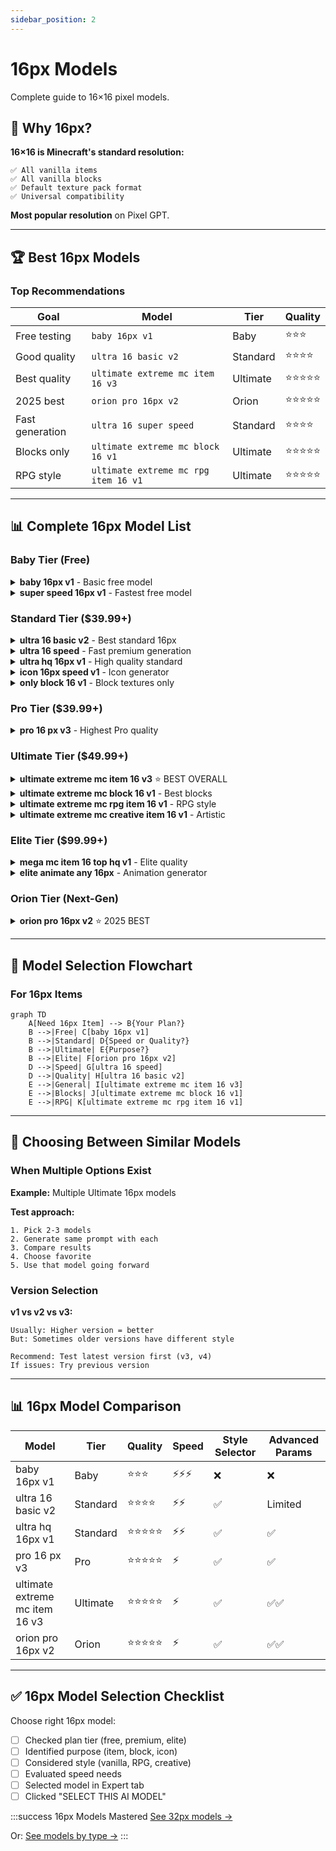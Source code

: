 ```yaml
---
sidebar_position: 2
---
```


# 16px Models

Complete guide to 16×16 pixel models.

## 🎯 Why 16px?

**16×16 is Minecraft's standard resolution:**
```
✅ All vanilla items
✅ All vanilla blocks
✅ Default texture pack format
✅ Universal compatibility
```

**Most popular resolution** on Pixel GPT.

---

## 🏆 Best 16px Models

### Top Recommendations

| Goal | Model | Tier | Quality |
|------|-------|------|---------|
| Free testing | `baby 16px v1` | Baby | ⭐⭐⭐ |
| Good quality | `ultra 16 basic v2` | Standard | ⭐⭐⭐⭐ |
| Best quality | `ultimate extreme mc item 16 v3` | Ultimate | ⭐⭐⭐⭐⭐ |
| 2025 best | `orion pro 16px v2` | Orion | ⭐⭐⭐⭐⭐ |
| Fast generation | `ultra 16 super speed` | Standard | ⭐⭐⭐⭐ |
| Blocks only | `ultimate extreme mc block 16 v1` | Ultimate | ⭐⭐⭐⭐⭐ |
| RPG style | `ultimate extreme mc rpg item 16 v1` | Ultimate | ⭐⭐⭐⭐⭐ |

---

## 📊 Complete 16px Model List

### Baby Tier (Free)

<details>
<summary><strong>baby 16px v1</strong> - Basic free model</summary>

**Quality:** ⭐⭐⭐  
**Speed:** ⚡⚡⚡  
**Access:** Free users

**Best for:**
- Testing platform
- Learning prompting
- Simple vanilla replacements

**Limitations:**
- Basic quality
- Limited detail
- Simple prompt understanding

**Parameters:**
- Generation Precision (1-4)

</details>

<details>
<summary><strong>super speed 16px v1</strong> - Fastest free model</summary>

**Quality:** ⭐⭐⭐  
**Speed:** ⚡⚡⚡⚡  
**Access:** Free users

**Best for:**
- Very fast testing
- Rapid iterations
- Placeholder generation

</details>

### Standard Tier ($39.99+)

<details>
<summary><strong>ultra 16 basic v2</strong> - Best standard 16px</summary>

**Quality:** ⭐⭐⭐⭐⭐  
**Speed:** ⚡⚡  
**Access:** Premium users

**Best for:**
- Most general use
- Texture packs
- Custom items
- High quality needs

**Parameters:**
- Creativity (1-5)
- ColorMatch toggle
- Precise Text Guidance
- Style Selector support

**Most popular standard model.**

</details>

<details>
<summary><strong>ultra 16 speed</strong> - Fast premium generation</summary>

**Quality:** ⭐⭐⭐⭐  
**Speed:** ⚡⚡⚡  
**Generates:** 64 items at once

**Best for:**
- Batch generation
- Quick iterations
- Testing many prompts

</details>

<details>
<summary><strong>ultra hq 16px v1</strong> - High quality standard</summary>

**Quality:** ⭐⭐⭐⭐⭐  
**Speed:** ⚡⚡  

**Features:**
- Precise Text Guidance
- Improve composition
- Improve Quality
- High-res patch
- Style Selector

**Best for:**
- Quality-focused standard tier users

</details>

<details>
<summary><strong>icon 16px speed v1</strong> - Icon generator</summary>

**Quality:** ⭐⭐⭐⭐  
**Speed:** ⚡⚡⚡  

**Specialized for:**
- GUI icons
- Buttons
- Small UI elements
- Badge designs

</details>

<details>
<summary><strong>only block 16 v1</strong> - Block textures only</summary>

**Quality:** ⭐⭐⭐⭐  
**Purpose:** Block faces only

**Best for:**
- Block textures
- Tileable patterns
- Terrain textures

</details>

### Pro Tier ($39.99+)

<details>
<summary><strong>pro 16 px v3</strong> - Highest Pro quality</summary>

**Quality:** ⭐⭐⭐⭐⭐  
**Speed:** ⚡  

**Best for:**
- Professional quality
- Slow but excellent
- Fine details

</details>

### Ultimate Tier ($49.99+)

<details>
<summary><strong>ultimate extreme mc item 16 v3</strong> ⭐ BEST OVERALL</summary>

**Quality:** ⭐⭐⭐⭐⭐  
**Speed:** ⚡  
**Access:** Ultimate plan

**Features:**
- Base Accuracy (0-30)
- Max Creativity (0-100)
- Style Selector (advanced)
- High Quality toggle
- Custom Text Editor

**Best for:**
- Professional texture packs
- Highest quality items
- Complex requirements
- Advanced users

**Most recommended Ultimate model.**

</details>

<details>
<summary><strong>ultimate extreme mc block 16 v1</strong> - Best blocks</summary>

**Quality:** ⭐⭐⭐⭐⭐  
**Purpose:** Block textures

**Best for:**
- Block-specific generation
- Tileable textures
- Terrain blocks

</details>

<details>
<summary><strong>ultimate extreme mc rpg item 16 v1</strong> - RPG style</summary>

**Quality:** ⭐⭐⭐⭐⭐  
**Style:** Fantasy/RPG

**Best for:**
- Fantasy servers
- RPG items
- Magical weapons
- Custom fantasy items

</details>

<details>
<summary><strong>ultimate extreme mc creative item 16 v1</strong> - Artistic</summary>

**Quality:** ⭐⭐⭐⭐⭐  
**Style:** Creative/artistic

**Best for:**
- Unique designs
- Artistic interpretations
- Creative projects

</details>

### Elite Tier ($99.99+)

<details>
<summary><strong>mega mc item 16 top hq v1</strong> - Elite quality</summary>

**Quality:** ⭐⭐⭐⭐⭐  
**Speed:** ⚡  
**Access:** Elite plan

**Best for:**
- Maximum quality
- Professional studios
- Commercial projects

</details>

<details>
<summary><strong>elite animate any 16px</strong> - Animation generator</summary>

**Quality:** ⭐⭐⭐⭐⭐  
**Purpose:** Animated items

**Use via:** Presets tab only

**Best for:**
- Item animations
- Animated textures
- Optifine CIT animations

</details>

### Orion Tier (Next-Gen)

<details>
<summary><strong>orion pro 16px v2</strong> ⭐ 2025 BEST</summary>

**Quality:** ⭐⭐⭐⭐⭐ (Best)  
**Speed:** ⚡  
**Access:** Ultimate (4-8/day), Elite (256/day)

**Features:**
- 2025 next-gen quality
- Best prompt understanding
- Superior details
- State-of-the-art

**Best for:**
- Flagship items
- Critical generations
- Absolute best quality

**Recommended as:** Your top-tier generations when daily quota allows.

</details>

---

## 🎯 Model Selection Flowchart

### For 16px Items

```mermaid
graph TD
    A[Need 16px Item] --> B{Your Plan?}
    B -->|Free| C[baby 16px v1]
    B -->|Standard| D{Speed or Quality?}
    B -->|Ultimate| E{Purpose?}
    B -->|Elite| F[orion pro 16px v2]
    D -->|Speed| G[ultra 16 speed]
    D -->|Quality| H[ultra 16 basic v2]
    E -->|General| I[ultimate extreme mc item 16 v3]
    E -->|Blocks| J[ultimate extreme mc block 16 v1]
    E -->|RPG| K[ultimate extreme mc rpg item 16 v1]
```

---

## 🔧 Choosing Between Similar Models

### When Multiple Options Exist

**Example:** Multiple Ultimate 16px models

**Test approach:**
```
1. Pick 2-3 models
2. Generate same prompt with each
3. Compare results
4. Choose favorite
5. Use that model going forward
```

### Version Selection

**v1 vs v2 vs v3:**

```
Usually: Higher version = better
But: Sometimes older versions have different style

Recommend: Test latest version first (v3, v4)
If issues: Try previous version
```

---

## 📊 16px Model Comparison

| Model | Tier | Quality | Speed | Style Selector | Advanced Params |
|-------|------|---------|-------|---------------|----------------|
| baby 16px v1 | Baby | ⭐⭐⭐ | ⚡⚡⚡ | ❌ | ❌ |
| ultra 16 basic v2 | Standard | ⭐⭐⭐⭐ | ⚡⚡ | ✅ | Limited |
| ultra hq 16px v1 | Standard | ⭐⭐⭐⭐⭐ | ⚡⚡ | ✅ | ✅ |
| pro 16 px v3 | Pro | ⭐⭐⭐⭐⭐ | ⚡ | ✅ | ✅ |
| ultimate extreme mc item 16 v3 | Ultimate | ⭐⭐⭐⭐⭐ | ⚡ | ✅ | ✅✅ |
| orion pro 16px v2 | Orion | ⭐⭐⭐⭐⭐ | ⚡ | ✅ | ✅✅ |

---

## ✅ 16px Model Selection Checklist

Choose right 16px model:

- [ ] Checked plan tier (free, premium, elite)
- [ ] Identified purpose (item, block, icon)
- [ ] Considered style (vanilla, RPG, creative)
- [ ] Evaluated speed needs
- [ ] Selected model in Expert tab
- [ ] Clicked "SELECT THIS AI MODEL"

:::success 16px Models Mastered
[See 32px models →](32px-models)

Or: [See models by type →](../models-by-type/)
:::
